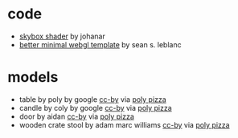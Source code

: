 # code
- [skybox shader](https://github.com/johanar/godot-skybox-shader) by johanar
- [better minimal webgl template](https://seansleblanc.itch.io/better-minimal-webgl-template) by sean s. leblanc

# models
- table by poly by google [cc-by](https://creativecommons.org/licenses/by/3.0/) via [poly pizza](https://poly.pizza/m/fdtyboniyxa)
- candle by coly by google [cc-by](https://creativecommons.org/licenses/by/3.0/) via [poly pizza](https://poly.pizza/m/ah83blsfxju)
- door by aidan [cc-by](https://creativecommons.org/licenses/by/3.0/) via [poly pizza](https://poly.pizza/m/4vdlnf0s5ti)
- wooden crate stool by adam marc williams [cc-by](https://creativecommons.org/licenses/by/3.0/) via [poly pizza](https://poly.pizza/m/d9k1tf_hpuv)

